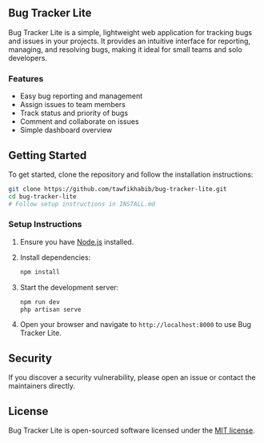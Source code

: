 ## Bug Tracker Lite

Bug Tracker Lite is a simple, lightweight web application for tracking bugs and issues in your projects. It provides an intuitive interface for reporting, managing, and resolving bugs, making it ideal for small teams and solo developers.

### Features

- Easy bug reporting and management
- Assign issues to team members
- Track status and priority of bugs
- Comment and collaborate on issues
- Simple dashboard overview

## Getting Started

To get started, clone the repository and follow the installation instructions:

```bash
git clone https://github.com/tawfikhabib/bug-tracker-lite.git
cd bug-tracker-lite
# Follow setup instructions in INSTALL.md
```
### Setup Instructions

1. Ensure you have [Node.js](https://nodejs.org/) installed.
2. Install dependencies:

    ```bash
    npm install
    ```

3. Start the development server:

    ```bash
    npm run dev
    php artisan serve
    ```

4. Open your browser and navigate to `http://localhost:8000` to use Bug Tracker Lite.

## Security

If you discover a security vulnerability, please open an issue or contact the maintainers directly.

## License

Bug Tracker Lite is open-sourced software licensed under the [MIT license](./LICENSE).
